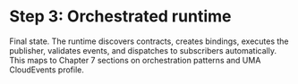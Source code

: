 # Step 3: Orchestrated runtime

Final state. The runtime discovers contracts, creates bindings, executes the publisher, validates events, and dispatches to subscribers automatically.
This maps to Chapter 7 sections on orchestration patterns and UMA CloudEvents profile.
